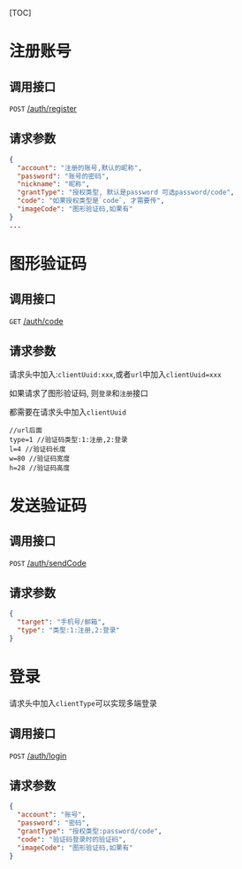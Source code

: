 [TOC]

# 注册账号

## 调用接口

`POST` [/auth/register]()

## 请求参数

```json
{
  "account": "注册的账号,默认的昵称",
  "password": "账号的密码",
  "nickname": "昵称",
  "grantType": "授权类型, 默认是password 可选password/code",
  "code": "如果授权类型是`code`, 才需要传",
  "imageCode": "图形验证码,如果有"
}
...
```

# 图形验证码

## 调用接口

`GET` [/auth/code]()

## 请求参数

请求头中加入:`clientUuid:xxx`,或者`url`中加入`clientUuid=xxx`

如果请求了图形验证码, 则`登录`和`注册`接口

都需要在请求头中加入`clientUuid`

```
//url后面
type=1 //验证码类型:1:注册,2:登录
l=4 //验证码长度
w=80 //验证码宽度
h=28 //验证码高度
```

# 发送验证码

## 调用接口

`POST` [/auth/sendCode]()

## 请求参数

```json
{
  "target": "手机号/邮箱",
  "type": "类型:1:注册,2:登录"
}
```

# 登录

请求头中加入`clientType`可以实现多端登录

## 调用接口

`POST` [/auth/login]()

## 请求参数

```json
{
  "account": "账号",
  "password": "密码",
  "grantType": "授权类型:password/code",
  "code": "验证码登录时的验证码",
  "imageCode": "图形验证码,如果有"
}
```

